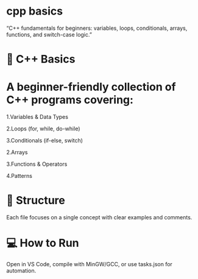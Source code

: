 # cpp basics
“C++ fundamentals for beginners: variables, loops, conditionals, arrays, functions, and switch-case logic.”

# 🚀 C++ Basics

# A beginner-friendly collection of C++ programs covering:

1.Variables & Data Types

2.Loops (for, while, do-while)

3.Conditionals (if-else, switch)

2.Arrays 

3.Functions & Operators

4.Patterns

# 📂 Structure
Each file focuses on a single concept with clear examples and comments.

# 💻 How to Run
Open in VS Code, compile with MinGW/GCC, or use tasks.json for automation.
